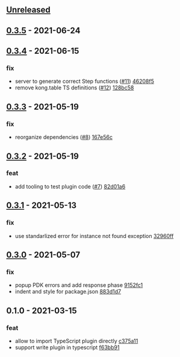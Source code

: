 <a name="unreleased"></a>
## [Unreleased]


<a name="0.3.5"></a>
## [0.3.5] - 2021-06-24

<a name="0.3.4"></a>
## [0.3.4] - 2021-06-15
### fix
- server to generate correct Step functions ([#11](https://github.com/fffonion/kong-pdk/issues/11)) [46208f5](https://github.com/fffonion/kong-pdk/commit/46208f5c5c3968a82bddfd185b47dc8b34d8cb92)
- remove kong.table TS definitions ([#12](https://github.com/fffonion/kong-pdk/issues/12)) [128bc58](https://github.com/fffonion/kong-pdk/commit/128bc5850d9cdf4f51124623d394093914326f3e)


<a name="0.3.3"></a>
## [0.3.3] - 2021-05-19
### fix
- reorganize dependencies ([#8](https://github.com/fffonion/kong-pdk/issues/8)) [167e56c](https://github.com/fffonion/kong-pdk/commit/167e56c2b1de07efd345bfddafff8ae7201e7a9b)


<a name="0.3.2"></a>
## [0.3.2] - 2021-05-19
### feat
- add tooling to test plugin code ([#7](https://github.com/fffonion/kong-pdk/issues/7)) [82d01a6](https://github.com/fffonion/kong-pdk/commit/82d01a68885c5b049dc72aaf0a969cc476bbb38d)


<a name="0.3.1"></a>
## [0.3.1] - 2021-05-13
### fix
- use standarlized error for instance not found exception [32960ff](https://github.com/fffonion/kong-pdk/commit/32960ff1015f2cc85d2ad147d4fc31a1ba543b7d)


<a name="0.3.0"></a>
## [0.3.0] - 2021-05-07
### fix
- popup PDK errors and add response phase [9152fc1](https://github.com/fffonion/kong-pdk/commit/9152fc187420c66d2421af8ecdffbfe0617ea482)
- indent and style for package.json [883d1d7](https://github.com/fffonion/kong-pdk/commit/883d1d7778b224cc5a836b78f74f125209f420ad)


<a name="0.1.0"></a>
## 0.1.0 - 2021-03-15
### feat
- allow to import TypeScript plugin directly [c375a11](https://github.com/fffonion/kong-pdk/commit/c375a11587af296ffeca5b103fa6e8c51e79d1a4)
- support write plugin in typescript [f63bb91](https://github.com/fffonion/kong-pdk/commit/f63bb9182cc422f9a80c89abc59f6725dc6b426c)


[Unreleased]: https://github.com/fffonion/kong-pdk/compare/0.3.5...HEAD
[0.3.5]: https://github.com/fffonion/kong-pdk/compare/0.3.4...0.3.5
[0.3.4]: https://github.com/fffonion/kong-pdk/compare/0.3.3...0.3.4
[0.3.3]: https://github.com/fffonion/kong-pdk/compare/0.3.2...0.3.3
[0.3.2]: https://github.com/fffonion/kong-pdk/compare/0.3.1...0.3.2
[0.3.1]: https://github.com/fffonion/kong-pdk/compare/0.3.0...0.3.1
[0.3.0]: https://github.com/fffonion/kong-pdk/compare/0.1.0...0.3.0
